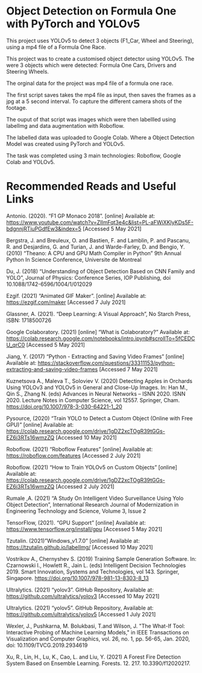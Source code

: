 # Object Detection on Formula One with PyTorch and YOLOv5
 This project uses YOLOv5 to detect 3 objects (F1_Car,  Wheel and Steering), using a mp4 file of a Formula One Race. 


This project was to create a customised object detector using YOLOv5. The were 3 objects which were detected: Formula One Cars, Drivers and Steering Wheels. 

The orginal data for the project was mp4 file of a formula one race. 

The first script saves takes the mp4 file as input, then saves the frames as a jpg at a 5 second interval. To capture the different camera shots of the footage.

The ouput of that script was images which were then labellled using labelImg and data augmentation with Roboflow. 

The labelled data was uploaded to Google Colab. Where a Object Detection Model was created using PyTorch and YOLOv5. 


The task was completed using 3 main technologies: Roboflow, Google Colab and YOLOv5. 


# Recommended Reads and Useful Links

Antonio. (2020). “F1 GP Monaco 2018”. [online] Available at: https://www.youtube.com/watch?v=ZlImFqt3e4c&list=PL-aFWiXKlyKDs5F-bdgnnjRTiuPGdfEw3&index=5 [Accessed 5 May 2021]

Bergstra, J. and Breuleux, O. and Bastien, F. and Lamblin, P. and Pascanu, R. and Desjardins, G. and Turian, J. and Warde-Farley, D. and Bengio, Y. (2010) “Theano: A CPU and GPU Math Compiler in Python” 9th Annual Python In Science Conference, Universite de Montreal

Du, J. (2018) “Understanding of Object Detection Based on CNN Family and YOLO”, Journal of Physics: Conference Series, IOP Publishing, doi 10.1088/1742-6596/1004/1/012029 

Ezgif. (2021) “Animated GIF Maker”. [online] Available at: https://ezgif.com/maker [Accessed 7 July 2021]

Glassner, A. (2021).  “Deep Learning: A Visual Approach”, No Starch Press, ISBN:  1718500726

Google Colaboratory. (2021) [online] “What is Colaboratory?” Available at: https://colab.research.google.com/notebooks/intro.ipynb#scrollTo=5fCEDCU_qrC0 [Accessed 5 May 2021]

Jiang, Y. (2017) “Python - Extracting and Saving Video Frames” [online] Available at: https://stackoverflow.com/questions/33311153/python-extracting-and-saving-video-frames  [Accessed 7 May 2021] 

Kuznetsova A., Maleva T., Soloviev V. (2020) Detecting Apples in Orchards Using YOLOv3 and YOLOv5 in General and Close-Up Images. In: Han M., Qin S., Zhang N. (eds) Advances in Neural Networks – ISNN 2020. ISNN 2020. Lecture Notes in Computer Science, vol 12557. Springer, Cham. https://doi.org/10.1007/978-3-030-64221-1_20

Pysource, (2020) “Train YOLO to Detect a Custom Object (Online with Free GPU)” [online] Available at: https://colab.research.google.com/drive/1gDZ2xcTOgR39tGGs-EZ6i3RTs16wmzZQ [Accessed 10 May 2021]

Roboflow. (2021) “Roboflow Features” [online] Available at: https://roboflow.com/features [Accessed 2 July 2021]

Roboflow. (2021) “How to Train YOLOv5 on Custom Objects” [online] Available at: https://colab.research.google.com/drive/1gDZ2xcTOgR39tGGs-EZ6i3RTs16wmzZQ [Accessed 2 July 2021]

Rumale ,A. (2021) “A Study On Intelligent Video Surveillance Using Yolo Object Detection”, International Research Journal of Modernization in Engineering Technology and Science, Volume 3, Issue 2

TensorFlow, (2021). “GPU Support” [online] Available at: https://www.tensorflow.org/install/gpu [Accessed 5 May 2021] 

Tzutalin. (2021)”Windows_v1.7.0” [online] Available at: https://tzutalin.github.io/labelImg/ [Accessed 10 May 2021]

Vostrikov A., Chernyshev S. (2019) Training Sample Generation Software. In: Czarnowski I., Howlett R., Jain L. (eds) Intelligent Decision Technologies 2019. Smart Innovation, Systems and Technologies, vol 143. Springer, Singapore. https://doi.org/10.1007/978-981-13-8303-8_13

Ultralytics. (2021) “yolov3”. GitHub Repository, Available at: https://github.com/ultralytics/yolov3 [Accessed 10 May 2021]

Ultralytics. (2021) “yolov5”. GitHub Repository, Available at: https://github.com/ultralytics/yolov5  [Accessed 1 July 2021]

Wexler, J., Pushkarna, M. Bolukbasi, T.and  Wilson, J.  "The What-If Tool: Interactive Probing of Machine Learning Models," in IEEE Transactions on Visualization and Computer Graphics, vol. 26, no. 1, pp. 56-65, Jan. 2020, doi: 10.1109/TVCG.2019.2934619

Xu, R.,  Lin, H., Lu, K., Cao, L. and Liu, Y. (2021) A Forest Fire Detection System Based on Ensemble Learning. Forests. 12. 217. 10.3390/f12020217.
